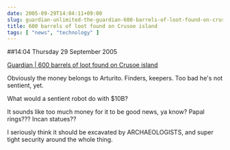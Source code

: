 ```yaml
---
date: 2005-09-29T14:04:11+09:00
slug: guardian-unlimited-the-guardian-600-barrels-of-loot-found-on-crusoe-island
title: 600 barrels of loot found on Crusoe island
tags: [ "news", "technology" ]
---
```


##14:04 Thursday 29 September 2005

[Guardian | 600 barrels of loot found on Crusoe island](https://www.guardian.co.uk/international/story/0,3604,1578135,00.html)

Obviously the money belongs to Arturito.  Finders, keepers.  Too bad he's not sentient, yet.

What would a sentient robot do with $10B?

It sounds like too much money for it to be good news, ya know?    Papal rings???  Incan statues??

I seriously think it should be excavated by ARCHAEOLOGISTS, and super tight security around the whole thing.
